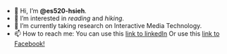 - 👋 Hi, I’m **@es520-hsieh**.
- 👀 I’m interested in *reading* and *hiking*.
- 🌱 I’m currently taking research on Interactive Media Technology.
- 📫 How to reach me: 
  You can use this [link to linkedIn](https://www.linkedin.com/in/han-lien-hsieh-26bb34208/)
  Or use this [link to Facebook!](https://www.facebook.com/profile.php?id=100013292855592)

<!---
es520-hsieh/es520-hsieh is a ✨ special ✨ repository because its `README.md` (this file) appears on your GitHub profile.
You can click the Preview link to take a look at your changes.
--->
